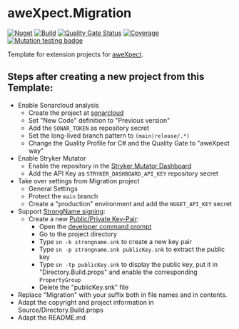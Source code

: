 # aweXpect.Migration

[![Nuget](https://img.shields.io/nuget/v/aweXpect.Migration)](https://www.nuget.org/packages/aweXpect.Migration)
[![Build](https://github.com/aweXpect/aweXpect.Migration/actions/workflows/build.yml/badge.svg)](https://github.com/aweXpect/aweXpect.Migration/actions/workflows/build.yml)
[![Quality Gate Status](https://sonarcloud.io/api/project_badges/measure?project=aweXpect_aweXpect.Migration&metric=alert_status)](https://sonarcloud.io/summary/new_code?id=aweXpect_aweXpect.Migration)
[![Coverage](https://sonarcloud.io/api/project_badges/measure?project=aweXpect_aweXpect.Migration&metric=coverage)](https://sonarcloud.io/summary/overall?id=aweXpect_aweXpect.Migration)
[![Mutation testing badge](https://img.shields.io/endpoint?style=flat&url=https%3A%2F%2Fbadge-api.stryker-mutator.io%2Fgithub.com%2FaweXpect%2FaweXpect.Migration%2Fmain)](https://dashboard.stryker-mutator.io/reports/github.com/aweXpect/aweXpect.Migration/main)

Template for extension projects for [aweXpect](https://github.com/aweXpect/aweXpect).

## Steps after creating a new project from this Template:

- Enable Sonarcloud analysis
	- Create the project at [sonarcloud](https://sonarcloud.io/projects/create)
	- Set "New Code" definition to "Previous version"
	- Add the `SONAR_TOKEN` as repository secret
	- Set the long-lived branch pattern to `(main|release/.*)`
	- Change the Quality Profile for C# and the Quality Gate to "aweXpect way"
- Enable Stryker Mutator
	- Enable the repository in the [Stryker Mutator Dashboard](https://dashboard.stryker-mutator.io/repos/aweXpect)
	- Add the API Key as `STRYKER_DASHBOARD_API_KEY` repository secret
- Take over settings from Migration project
	- General Settings
	- Protect the `main` branch
	- Create a "production" environment and add the `NUGET_API_KEY` secret
- Support [StrongName signing](https://learn.microsoft.com/en-us/dotnet/standard/assembly/sign-strong-name):
	- Create a
	  new [Public/Private Key-Pair](https://learn.microsoft.com/en-us/dotnet/standard/assembly/create-public-private-key-pair):
		- Open
		  the [developer command prompt](https://learn.microsoft.com/en-us/visualstudio/ide/reference/command-prompt-powershell?view=vs-2022#start-from-windows-menu)
		- Go to the project directory
		- Type `sn -k strongname.snk` to create a new key pair
		- Type `sn -p strongname.snk publicKey.snk` to extract the public key
		- Type `sn -tp publicKey.snk` to display the public key, put it in "Directory.Build.props" and enable the
		  corresponding `PropertyGroup`
		- Delete the "publicKey.snk" file
- Replace "Migration" with your suffix both in file names and in contents.
- Adapt the copyright and project information in Source/Directory.Build.props
- Adapt the README.md

